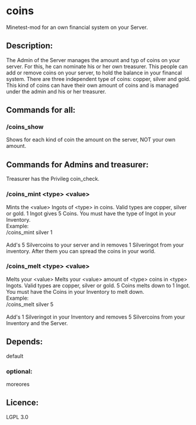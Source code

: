 # coins

Minetest-mod for an own financial system on your Server.

## Description:

The Admin of the Server manages the amount and typ of coins on your server. For this, he
can nominate his or her own treasurer. This people can add or remove coins on your server,
to hold the balance in your financal system.
There are three independent type of coins: copper, silver and gold. This kind of coins can
have their own amount of coins and is managed under the admin and his or her treasurer.

## Commands for all:

### /coins_show

Shows for each kind of coin the amount on the server, NOT your own amount.

## Commands for Admins and treasurer:

Treasurer has the Privileg coin_check.

### /coins_mint \<type\> \<value\>

Mints the \<value\> Ingots of \<type\> in coins. Valid types are copper, silver or gold.
1 Ingot gives 5 Coins.
You must have the type of Ingot in your Inventory.<br>
Example:<br>
/coins_mint silver 1<br>
<br>
Add's 5 Silvercoins to your server and in removes 1 Silveringot from your inventory. After them you can spread the coins in your world.

### /coins_melt \<type\> \<value\>

Melts your \<value\> 
Melts your \<value\> amount of \<type\> coins in \<type\> Ingots. Valid types are copper, silver or gold.
5 Coins melts down to 1 Ingot. You must have the Coins in your Inventory to melt down.<br>
Example:<br>
/coins_melt silver 5<br>
<br>
Add's 1 Silveringot in your Inventory and removes 5 Silvercoins from your Inventory and the Server.

## Depends:
default

### optional:
moreores

## Licence:
LGPL 3.0

